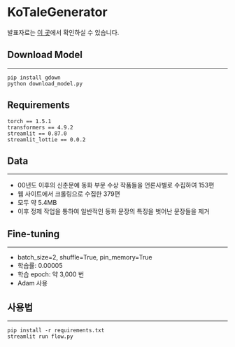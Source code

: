 # KoTaleGenerator
발표자료는 [이 곳](https://github.com/PostIT-hufs/KoTaleGenerator/files/7144203/kotalegenerator.pdf)에서 확인하실 수 있습니다.


## Download Model
---
```
pip install gdown
python download_model.py
```

## Requirements
```
torch == 1.5.1
transformers == 4.9.2
streamlit == 0.87.0
streamlit_lottie == 0.0.2
```

## Data
---
- 00년도 이후의 신춘문예 동화 부문 수상 작품들을 언론사별로 수집하여 153편
- 웹 사이트에서 크롤링으로 수집한 379편
- 모두 약 5.4MB
- 이후 정제 작업을 통하여 일반적인 동화 문장의 특징을 벗어난 문장들을 제거

## Fine-tuning
---
- batch_size=2, shuffle=True, pin_memory=True 
- 학습률: 0.00005
- 학습 epoch: 약 3,000 번
- Adam 사용
## **사용법**
---
```
pip install -r requirements.txt
streamlit run flow.py
```
